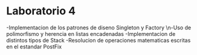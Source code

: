 Laboratorio 4
============

-Implementacion de los patrones de diseno Singleton y Factory
\n-Uso de polimorfismo y herencia en listas encadenadas
-Implementacion de distintos tipos de Stack
-Resolucion de operaciones matematicas escritas en el estandar PostFix

